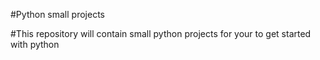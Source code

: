 #Python small projects

#This repository will contain small python projects for your to get started with python